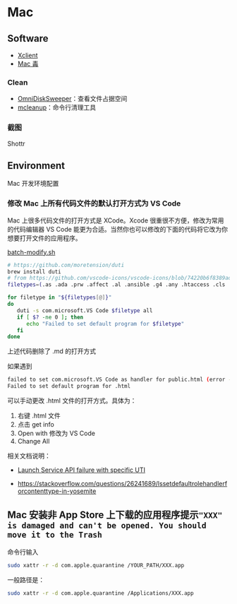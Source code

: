 # Mac

## Software
- [Xclient](https://xclient.info)
- [Mac 毒](https://www.macdo.cn)

### Clean

- [OmniDiskSweeper](https://www.omnigroup.com/more)：查看文件占据空间
- [mcleanup](https://github.com/mac-cleanup/mac-cleanup-sh)：命令行清理工具

### 截图
Shottr

## Environment
Mac 开发环境配置
### 修改 Mac 上所有代码文件的默认打开方式为 VS Code

Mac 上很多代码文件的打开方式是 XCode。Xcode 很重很不方便，修改为常用的代码编辑器 VS Code 能更为合适。当然你也可以修改的下面的代码将它改为你想要打开文件的应用程序。

[batch-modify.sh](https://gist.github.com/rxliuli/00fd29e1c01b9a11c841dead5c3b2e98)

```bash
# https://github.com/moretension/duti
brew install duti
# from https://github.com/vscode-icons/vscode-icons/blob/74220b6f8389ad5c5d9f68b2029d91460de2b374/src/iconsManifest/languages.ts#L319
filetypes=(.as .ada .prw .affect .al .ansible .g4 .any .htaccess .cls .apib .apl .applescript .adoc .asp .asm .ats .ahk .au3 .avcs .azcli .azure-pipelines.yml .bal .bat .bats .bzl .bf .bicep .bib .biml .blade.php .blitzbasic .bolt .bsq .buf.yaml .c .cal .cabal .Caddyfile .casc .cddl .ceylon .cfc .cfm .clojure .clojurescript .yml .cmake .CMakeCache.txt .cbl .ql .coffee .cfml .confluence .ckbk .cpp .h .cr .cs .css .feature .cu .pyx .dal .dart .dhall .html .diff .d .dockerfile .dtx .env .dot .dox .drl .dust .dylan .earthfile .edge .eex .es .ex .elm .erb .erl .yaml .falcon .fql .f .ftl .fs .fthtml .gspec .gml .gcode .gen .git .glsl .glyphs .gp .go .api .gd .gr .gql .gv .groovy .haml .hbs .prg .hs .haxe .hcl .helm.tpl .hjson .hlsl .hosts .http .aff .hy .hypr .icl .imba .4gl .ini .ink .iss .io .janet .java .js .jsx .jekyll .jenkins .jinja .json .jsonc .jsonnet .json5 .jl .id .k .kv .ks .kt ..kusto .tex .lat .less .flex .ly .lisp .lhs .log .lol .lsl .lua .mk .marko .mat .ms .mdx .mediawiki .mel .mmd .meson.build .mjml .pq .ep .mongo .mson .ne .nim .nimble .nix .nsi .nunjucks .m .mm .ml .o3 .w .things .pas .pddl .plan .happenings .pl .pl6 .pgsql .php .pine .requirements.txt .txt .dbgasm .ddl .polymer .pony .pcss .ps1 .prisma .pde .pro .rules .properties .proto .pug .pp .purs .arr .py .pyowo .qvs .qml .qs .r .rkt .cshtml .raml .re .red .res .rst .rex .tag .rmd .robot .rb .rs .san .sas .sbt .scad .scala .sce .scss .sdl .shader .sh .slang .ice .slim .ss .sn .eskip .tpl .snort .sol .rq .sqf .sql .nut .stan .bazel .do .stencil .html.stencil .st.css .styled .styl .svelte .swagger .swift .swig .link .sv .tt .teal .tt3 .tera .tf .sty .textile .JSON-tmLanguage .YAML-tmLanguage .Tiltfile .toit .toml .ttcn3 .tuc .twig .ts .tsx .typoscript .u .vb .wsf .vm .v .vhdl .vim .volt .vue .wai .wasm .wy .wgsl .wt .wl .wurst .wxml .xmake.lua .xml .xquery .xsl .bison .yang .zig)

for filetype in "${filetypes[@]}"
do
   duti -s com.microsoft.VS Code $filetype all
   if [ $? -ne 0 ]; then
      echo "Failed to set default program for $filetype"
   fi
done
```

上述代码删除了 .md 的打开方式

如果遇到

```bash
failed to set com.microsoft.VS Code as handler for public.html (error -54)
Failed to set default program for .html
```

可以手动更改 .html 文件的打开方式。具体为：

1. 右键 .html 文件
2. 点击 get info
3. Open with 修改为 VS Code
4. Change All

相关文档说明：

- [Launch Service API failure with specific UTI](https://developer.apple.com/forums/thread/50029)

- <https://stackoverflow.com/questions/26241689/lssetdefaultrolehandlerforcontenttype-in-yosemite>

## Mac 安装非 App Store 上下载的应用程序提示`"XXX" is damaged and can't be opened. You should move it to the Trash`

命令行输入

```bash
sudo xattr -r -d com.apple.quarantine /YOUR_PATH/XXX.app
```

一般路径是：

```bash
sudo xattr -r -d com.apple.quarantine /Applications/XXX.app
```
